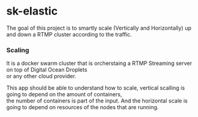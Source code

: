 # sk-elastic
The goal of this project is to smartly scale (Vertically and Horizontally) up and down a RTMP cluster according to the traffic.

### Scaling
It is a docker swarm cluster that is orcherstaing a RTMP Streaming server on top of Digital Ocean Droplets\
or any other cloud provider.

This app should be able to understand how to scale, vertical scalling is going to depend on the amount of containers,\
the number of containers is part of the input. And the horizontal scale is going to depend on resources of the nodes that are running.
